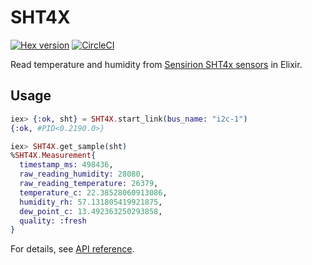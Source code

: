 # SHT4X

[![Hex version](https://img.shields.io/hexpm/v/sht4x.svg 'Hex version')](https://hex.pm/packages/sht4x)
[![CircleCI](https://dl.circleci.com/status-badge/img/gh/elixir-sensors/sht4x/tree/main.svg?style=svg)](https://dl.circleci.com/status-badge/redirect/gh/elixir-sensors/sht4x/tree/main)

Read temperature and humidity from [Sensirion SHT4x sensors](https://www.sensirion.com/en/environmental-sensors) in Elixir.

## Usage

```elixir
iex> {:ok, sht} = SHT4X.start_link(bus_name: "i2c-1")
{:ok, #PID<0.2190.0>}

iex> SHT4X.get_sample(sht)
%SHT4X.Measurement{
  timestamp_ms: 498436,
  raw_reading_humidity: 28080,
  raw_reading_temperature: 26379,
  temperature_c: 22.38528060913086,
  humidity_rh: 57.131805419921875,
  dew_point_c: 13.492363250293858,
  quality: :fresh
}
```

For details, see [API reference](https://hexdocs.pm/sht4x/api-reference.html).
